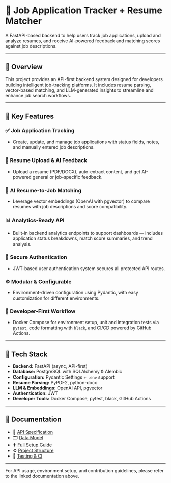 # 📂 Job Application Tracker + Resume Matcher

A FastAPI-based backend to help users track job applications, upload and analyze resumes, and receive AI-powered feedback and matching scores against job descriptions.

---

## 🎯 Overview

This project provides an API-first backend system designed for developers building intelligent job-tracking platforms. It includes resume parsing, vector-based matching, and LLM-generated insights to streamline and enhance job search workflows.

---

## 🚀 Key Features

### ✅ Job Application Tracking

- Create, update, and manage job applications with status fields, notes, and manually entered job descriptions.

### 📄 Resume Upload & AI Feedback

- Upload a resume (PDF/DOCX), auto-extract content, and get AI-powered general or job-specific feedback.

### 🤖 AI Resume-to-Job Matching

- Leverage vector embeddings (OpenAI with pgvector) to compare resumes with job descriptions and score compatibility.

### 📊 Analytics-Ready API

- Built-in backend analytics endpoints to support dashboards — includes application status breakdowns, match score summaries, and trend analysis.

### 🔐 Secure Authentication

- JWT-based user authentication system secures all protected API routes.

### ⚙️ Modular & Configurable

- Environment-driven configuration using Pydantic, with easy customization for different environments.

### 🧪 Developer-First Workflow

- Docker Compose for environment setup, unit and integration tests via `pytest`, code formatting with `black`, and CI/CD powered by GitHub Actions.

---

## 🧰 Tech Stack

- **Backend:** FastAPI (async, API-first)
- **Database:** PostgreSQL with SQLAlchemy & Alembic
- **Configuration:** Pydantic Settings + `.env` support
- **Resume Parsing:** PyPDF2, python-docx
- **LLM & Embeddings:** OpenAI API, pgvector
- **Authentication:** JWT
- **Developer Tools:** Docker Compose, pytest, black, GitHub Actions

---

## 📄 Documentation

- 📑 [API Specification](docs/API_SPEC.md)
- 🗂️ [Data Model](docs/DATA_MODEL.md)
- ➕ [Full Setup Guide](docs/SETUP.md)
- ⚙️ [Project Structure](docs/PROJECT_STRUCTURE.md)
- 🧪 [Testing & CI](docs/TESTING.md)

---

For API usage, environment setup, and contribution guidelines, please refer to the linked documentation above.
